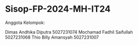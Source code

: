 # Sisop-FP-2024-MH-IT24

Anggota Kelompok:

Dimas Andhika Diputra 5027231074
Mochamad Fadhil Saifullah 5027231068
Thio Billy Amansyah 5027231007